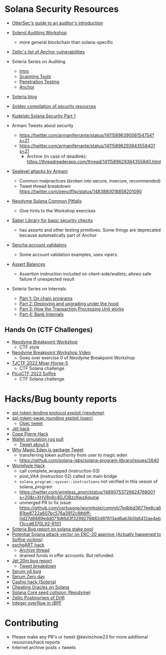 # Solana Security Resources
- [OtterSec's guide to an auditor's introduction](https://osec.io/blog/tutorials/2022-03-14-solana-security-intro/)
- [Solend Auditing Workshop](https://docs.google.com/presentation/d/1jZ9kVo6hnhBsz3D2sywqpMojqLE5VTZtaXna7OHL1Uk/edit?pli=1#slide=id.ge15c343642_0_51)
    - more general blockchain than solana-specific
- [Zellic's list of Anchor vulnerabilities](https://blog.zellic.io/2022/08/16/the-vulnerabilities-youll-write-with-anchor/)

- Soteria Series on Auditing
    - [Intro](https://medium.com/coinmonks/how-to-audit-solana-smart-contracts-part-1-a-systematic-approach-56a434f6c-9ed)
    - [Scanning Tools](https://medium.com/coinmonks/how-to-audit-solana-smart-contracts-part-2-automated-scanning-ceb88830ae6d)
    - [Penetration Testing](https://medium.com/coinmonks/how-to-audit-solana-smart-contracts-part-3-penetration-testing-a315b3bbb2d3)
    - [Anchor](https://medium.com/coinmonks/how-to-audit-solana-smart-contracts-part-4-the-anchor-framework-ef42d944f086)
- [Soteria blog](https://blog.soteria.dev/?p=ceb88830ae6d)
- [Soldev compilation of security resources](https://www.soldev.app/library/security/dfrMbk07g)
- [Kudelski Solana Security Part 1](https://research.kudelskisecurity.com/2021/09/15/solana-program-security-part1/)
- Armani Tweets about security
    - https://twitter.com/armaniferrante/status/1411589639006154754?s=21
    - https://twitter.com/armaniferrante/status/1411589629384355840?s=21
        - Archive (in case of deadlink): https://threadreaderapp.com/thread/1411589629384355840.html
- [Sealevel attacks by Armani](https://github.com/project-serum/sealevel-attacks/tree/master/programs)
    - Common malpractices (broken into secure, insecure, recommended)
    - Tweet thread breakdown https://twitter.com/pencilflip/status/1483880018858201090
- [Neodyme Solana Common Pitfalls](https://blog.neodyme.io/posts/solana_common_pitfalls)
    - Give hints to the Workshop exercises
- [Saber Library for basic security checks](https://github.com/saber-hq/vipers)
    - has asserts and other testing primitives. Some things are deprecated because automatically part of Anchor
- [Sencha account validators](https://github.com/SenchaHQ/sencha/blob/master/programs/cpamm/src/account_validators.rs)
    - Some account validation examples, uses vipers.
- [Assert Balances](https://github.com/project-serum/assert-balances)
    - Assertion instruction included on client-side/wallets, allows safe failure if unexpected result

- Soteria Series on Internals
    - [Part 1: On chain programs](https://www.soteria.dev/post/solana-internals-part-1-what-are-the-native-on-chain-programs-and-why-do-they-matter)
    - [Part 2: Deploying and upgrading under the hood](https://www.soteria.dev/post/solana-internals-part-2-how-is-a-solana-program-deployed-and-upgraded)
    - [Part 3: How the Transaction Processing Unit works](https://www.soteria.dev/post/solana-internals-part-3-the-transaction-processing-unit-tpu)
    - [Part 4: Bank Internals](https://www.soteria.dev/post/solana-internals-part-4-the-bank-a-key-component)
## Hands On (CTF Challenges)
- [Neodyme Breakpoint Workshop](https://workshop.neodyme.io/)
    - CTF style
- [Neodyme Breakpoint Workshop Video](https://www.youtube.com/watch?v=vbkhhgeP30I&ab_channel=Solana)
    - Goes over exercise 0 of Neodyme Breakpoint Workshop
- [TJCTF 2022 Moar-Horse-5](https://ctf.tjctf.org/)
    - CTF Solana challenge
- [PicoCTF 2022 Solfire](https://play.picoctf.org/practice?page=1&search=solfire)
    - CTF Solana challenge


# Hacks/Bug bounty reports
- [spl-token lending protocol exploit (neodyme)](https://blog.neodyme.io/posts/lending_disclosure)
- [spl-token-swap rounding exploit (osec)](https://osec.io/blog/reports/2022-04-26-spl-swap-rounding/)
    - [Osec tweet](https://twitter.com/osec_io/status/1518967950610362368)
- [Jet hack](https://medium.com/@0xjayne/-how-to-freely-borrow-all-the-tvl-from-the-jet-protocol-25d40e35920e)
- [Cope Pierre Hack](https://github.com/Arrowana/cope-roulette-pro)
- [Wallet simulation rug pull](https://opcodes.fr/publications/2022-01/detecting-transaction-simulation/)
    - [Tweet about it](https://twitter.com/TheCryptoBird/status/1488560566029500427?s=20&t=l9rpVewzESNoByVd0MPe1g)
- [Why Magic Eden is garbage Tweet](https://twitter.com/AndreiBalici/status/1488077648542769154?s=20&t=l9rpVewzESNoByVd0MPe1g)
    - transferring token authority from user to magic eden
    - https://github.com/solana-labs/solana-program-library/issues/2640
- [Wormhole Hack](https://twitter.com/samczsun/status/1489044939732406275)
    - call complete_wrapped (instruction 03)
    - post_VAA (instruction 02) called on main bridge
    - `solana_program::sysvar::instructions` not verified in this vesion of solana_program
    - https://twitter.com/wireless_anon/status/1489075372662476800?s=20&t=XHV8n8c4DJOBzcKwzAqunw
    - unmerged PR to fix issue: https://github.com/certusone/wormhole/commit/7edbbd3677ee6ca681be8722a607bc576a3912c8#diff-0d27d8889edd071b86d3f3299276882d97613ad6ab3b0b6412ae4ebf3ccd6370L92-R101
- [Soteria Bug report on solana stake pool](https://medium.com/coinmonks/solana-stake-pool-a-semantic-inconsistency-vulnerability-discovered-by-soteria-b92abcbaf909)
- [Potential Solana attack vector on ERC-20 approve (Actually happened to Solfire victims)](https://2501babe.github.io/tools/revoken.html)
- [exchgART hack](https://twitter.com/exchgART/status/1489881735642947589?s=20&t=SDiPEXeh3SjfCyOv7zXaBg)
    - [Archive thread](https://threadreaderapp.com/thread/1489881735642947589.html)
    - drained funds in offer accounts. But refunded.
- [Jet 20m bug report](https://www.jetprotocol.io/posts/jet-bug-disclosure)
    - [Tweet breakdown](https://twitter.com/charlieyouai/status/1508842093514567687?s=21&t=GhJJPq1QvKut5JIU8he9Uw)
- [Serum v4 bug](https://forum.projectserum.com/t/bug-bounty-for-loss-of-funds-bug-in-aob/446)
- [Serum Zero day](https://www.btblock.io/post/btblock-finds-serum-zero-day-serum-fixes-immediately)
- [Cashio hack (Soteria)](https://www.soteria.dev/post/cashioapp-attack-whats-the-vulnerability-and-how-soteria-detects-it)
- [Cheating Oracles on Solana](https://osec.io/blog/reports/2022-02-16-lp-token-oracle-manipulation/)
- [Solana Core seed collision (Neodyme)](https://blog.neodyme.io/posts/solana_core_1)
- [Zellic Postmortem of Drift](https://blog.zellic.io/2022/05/16/drift-postmortem/)
- [Integer overflow in rBPF](https://blocksecteam.medium.com/new-integer-overflow-bug-discovered-in-solana-rbpf-7729717159ee)

# Contributing
- Please make any PR's or tweet @kevinchow23 for more additional resources/hack reports
- Internet archive posts + tweets
